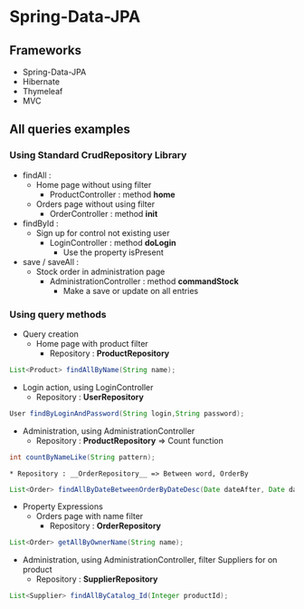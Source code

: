 # Spring-Data-JPA

## Frameworks

* Spring-Data-JPA
* Hibernate
* Thymeleaf
* MVC

## All queries examples

### Using Standard CrudRepository Library

* findAll :
  * Home page without using filter
    * ProductController : method __home__
  * Orders page without using filter
    * OrderController : method __init__
* findById :
  * Sign up for control not existing user
    * LoginController : method __doLogin__
      * Use the property isPresent
* save / saveAll :
  * Stock order in administration page
    * AdministrationController : method __commandStock__
      * Make a save or update on all entries 

### Using query methods

* Query creation
  * Home page with product filter
    * Repository : __ProductRepository__
```java
List<Product> findAllByName(String name);
```
  * Login action, using LoginController
    * Repository : __UserRepository__
```java
User findByLoginAndPassword(String login,String password);
```
  * Administration, using AdministrationController
    * Repository : __ProductRepository__ => Count function
```java
int countByNameLike(String pattern);
```
    * Repository : __OrderRepository__ => Between word, OrderBy
```java
List<Order> findAllByDateBetweenOrderByDateDesc(Date dateAfter, Date dateBefore);
```
* Property Expressions
  * Orders page with name filter
    * Repository : __OrderRepository__
```java
List<Order> getAllByOwnerName(String name);
```
  * Administration, using AdministrationController, filter Suppliers for on product
    * Repository : __SupplierRepository__
```java
List<Supplier> findAllByCatalog_Id(Integer productId);
```